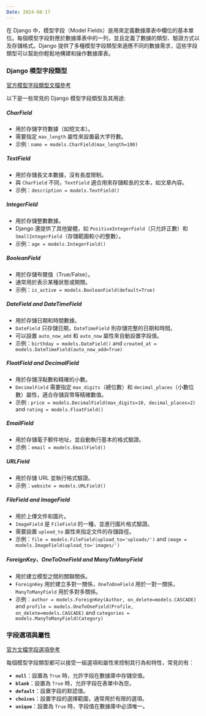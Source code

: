 ```yaml
---
Date: 2024-08-17
---
```

在 Django 中，模型字段（Model Fields）是用來定義數據庫表中欄位的基本單位。每個模型字段對應於數據庫表中的一列，並且定義了數據的類型、驗證方式以及存儲格式。Django 提供了多種模型字段類型來適應不同的數據需求，這些字段類型可以幫助你輕鬆地構建和操作數據庫表。
### Django 模型字段類型
[官方模型字段類型文檔參考](https://docs.djangoproject.com/en/5.0/ref/models/fields/#field-types)

以下是一些常見的 Django 模型字段類型及其用途:
##### CharField
- 用於存儲字符數據（如短文本）。
- 需要指定 `max_length` 屬性來設置最大字符數。
- 示例 : `name = models.CharField(max_length=100)`
##### TextField
- 用於存儲長文本數據，沒有長度限制。
- 與 `CharField` 不同，`TextField` 適合用來存儲較長的文本，如文章內容。
- 示例：`description = models.TextField()`
##### IntegerField
- 用於存儲整數數據。
- Django 還提供了其他變體，如 `PositiveIntegerField`（只允許正數）和 `SmallIntegerField`（存儲範圍較小的整數）。
- 示例：`age = models.IntegerField()`
##### BooleanField
- 用於存儲布爾值（True/False）。
- 通常用於表示某種狀態或開關。
- 示例：`is_active = models.BooleanField(default=True)`
##### DateField and DateTimeField
- 用於存儲日期和時間數據。
- `DateField` 只存儲日期，`DateTimeField` 則存儲完整的日期和時間。
- 可以設置 `auto_now_add` 和 `auto_now` 屬性來自動設置字段值。
- 示例：`birthday = models.DateField()` and `created_at = models.DateTimeField(auto_now_add=True)`
##### FloatField and DecimalField
- 用於存儲浮點數和精確的小數。
- `DecimalField` 需要指定 `max_digits`（總位數）和 `decimal_places`（小數位數）屬性，適合存儲貨幣等精確數值。
- 示例 : `price = models.DecimalField(max_digits=10, decimal_places=2)` and `rating = models.FloatField()`
##### EmailField
- 用於存儲電子郵件地址，並自動執行基本的格式驗證。
- 示例：`email = models.EmailField()`
##### URLField
- 用於存儲 URL 並執行格式驗證。
- 示例：`website = models.URLField()`
##### FileField and ImageField
- 用於上傳文件和圖片。
- `ImageField` 是 `FileField` 的一種，並進行圖片格式驗證。
- 需要設置 `upload_to` 屬性來指定文件的存儲路徑。
- 示例：`file = models.FileField(upload_to='uploads/')` and 
`image = models.ImageField(upload_to='images/')`
##### ForeignKey、OneToOneField and ManyToManyField
- 用於建立模型之間的關聯關係。
- `ForeignKey` 用於建立多對一關係，`OneToOneField` 用於一對一關係，`ManyToManyField` 用於多對多關係。
- 示例：`author = models.ForeignKey(Author, on_delete=models.CASCADE)` and  `profile = models.OneToOneField(Profile, on_delete=models.CASCADE)` and `categories = models.ManyToManyField(Category)`
### 字段選項與屬性
[官方文檔字段選項參考](https://docs.djangoproject.com/en/5.0/ref/models/fields/#field-options)

每個模型字段類型都可以接受一組選項和屬性來控制其行為和特性，常見的有：

- **`null`**：設置為 `True` 時，允許字段在數據庫中存儲空值。
- **`blank`**：設置為 `True` 時，允許字段在表單中為空。
- **`default`**：設置字段的默認值。
- **`choices`**：設置字段的選擇範圍，通常用於有限的選項。
- **`unique`**：設置為 `True` 時，字段值在數據庫中必須唯一。